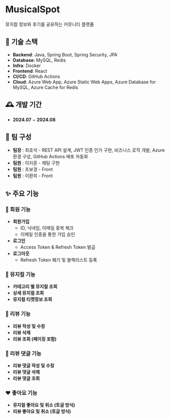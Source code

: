 # MusicalSpot

뮤지컬 정보와 후기를 공유하는 커뮤니티 플랫폼

## 🚀 기술 스택

- **Backend**: Java, Spring Boot, Spring Security, JPA
- **Database**: MySQL, Redis
- **Infra**: Docker
- **Frontend**: React
- **CI/CD**: GitHub Actions
- **Cloud**: Azure Web App, Azure Static Web Apps, Azure Database for MySQL, Azure Cache for Redis

## 🕰️ 개발 기간
- **2024.07** ~ **2024.08**

## 👥 팀 구성

- **팀장** : 최호석 - REST API 설계, JWT 인증 인가 구현, 비즈니스 로직 개발, Azure 환경 구성, GitHub Actions 배포 자동화
- **팀원** : 이지훈 - 채팅 구현
- **팀원** : 조보경 - Front 
- **팀원** : 이환희 - Front


## ✨ 주요 기능

### 📝 회원 기능
- **회원가입**
  - ID, 닉네임, 이메일 중복 체크
  - 이메일 인증을 통한 가입 승인
- **로그인**
  - Access Token & Refresh Token 발급
- **로그아웃**
  - Refresh Token 폐기 및 블랙리스트 등록

### 📰 뮤지컬 기능
- **카테고리 별 뮤지컬 조회**
- **상세 뮤지컬 조회**
- **뮤지컬 티켓정보 조회**

### 📰 리뷰 기능
- **리뷰 작성 및 수정**
- **리뷰 삭제**
- **리뷰 조회 (페이징 포함)**

### 💬 리뷰 댓글 기능
- **리뷰 댓글 작성 및 수정**
- **리뷰 댓글 삭제**
- **리뷰 댓글 조회**

### ❤️ 좋아요 기능
- **뮤지컬 좋아요 및 취소 (토글 방식)**
- **리뷰 좋아요 및 취소 (토글 방식)**